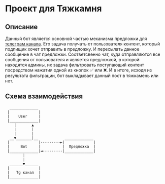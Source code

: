 # Проект для Тяжкамня

## Описание
Данный бот является основной частью механизма предложки для [телеграм канала](t.me/heavy_stone88). Его задача получать от пользователя контент, который подпищик хочет отправить в предложку. И пересылать данное сообщение в чат предложки. Соответсвенно чат, куда отправляются все сообщения от пользователя и является предложкой, в которой находятся админы, их задача фильтровать поступающий контент посредством нажатия одной из кнопок ✅ или ❌. И в итоге, исходя из результата фильтрации, бот выкладывает данный пост в тяжкамень или нет.

## Схема взаимодействия
```asciidoc
  _____________
 |             |     
 |    User     |
 |_____________|
    |       ▲
    |       |
    |       |
  __▼_______|__            _____________
 |             |---------►|             |
 |     Bot     |          |  Предложка  |        
 |_____________|◄---------|_____________|
        |                      
        |
  ______▼______
 |             |
 |   Tg канал  |
 |_____________|



```                             
